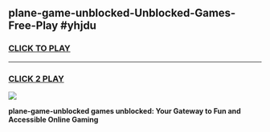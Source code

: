 
## plane-game-unblocked-Unblocked-Games-Free-Play #yhjdu
<h3>
<a href="https://us.freeplayer.one?title=plane-game-unblocked&ref=9M">CLICK TO PLAY</a></h3>
<hr>

<h3>
<a href="https://us.freeplayer.one?title=plane-game-unblocked&ref=9M">CLICK 2 PLAY</a>
  
</h3>

<a href="https://us.freeplayer.one?title=plane-game-unblocked&ref=9M"><img src="https://clearcache.store/games.png"></a>


**plane-game-unblocked games unblocked: Your Gateway to Fun and Accessible Online Gaming**
